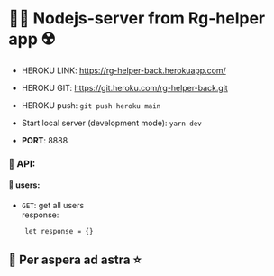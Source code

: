 # 👨‍⚕️ Nodejs-server from Rg-helper app ☢️

* HEROKU LINK: https://rg-helper-back.herokuapp.com/
* HEROKU GIT: https://git.heroku.com/rg-helper-back.git
* HEROKU push: `git push heroku main`

* Start local server (development mode): `yarn dev`
* **PORT**: 8888

### 🔗 API:

#### 👥 users:

* `GET`: get all users  
  response:

```JS
    let response = {}

```

## 🌠 Per aspera ad astra ⭐ 



